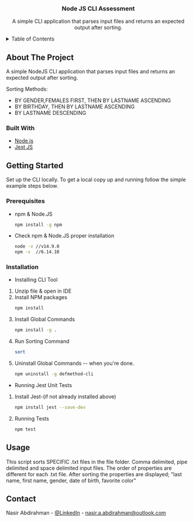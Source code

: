 <div id="top"></div>

<br />
<div align="center">

  <h3 align="center">Node JS CLI Assessment</h3>

  <p align="center">
    A simple CLI application that parses input files and returns an expected output after sorting.
    <br />
  </p>
</div>



<details>
  <summary>Table of Contents</summary>
  <ol>
    <li>
      <a href="#about-the-project">About The Application</a>
      <ul>
        <li><a href="#built-with">Built With</a></li>
      </ul>
    </li>
    <li>
      <a href="#getting-started">Getting Started</a>
      <ul>
        <li><a href="#prerequisites">Prerequisites</a></li>
        <li><a href="#installation">Installation</a></li>
      </ul>
    </li>
    <li><a href="#usage">Usage</a></li>
    <li><a href="#contact">Contact</a></li>
  </ol>
</details>



## About The Project

A simple NodeJS CLI application that parses input files and returns an expected output after sorting.

Sorting Methods:
* BY GENDER,FEMALES FIRST, THEN BY LASTNAME ASCENDING
* BY BIRTHDAY, THEN BY LASTNAME ASCENDING
* BY LASTNAME DESCENDING


### Built With

* [Node.js](https://nodejs.org/en/)
* [Jest JS](https://jestjs.io)


## Getting Started

Set up the CLI locally.
To get a local copy up and running follow the simple example steps below.

### Prerequisites

* npm & Node.JS
  ```sh
  npm install -g npm
  ```
* Check npm & Node.JS proper installation
  ```sh
  node -v //v14.9.0
  npm -v  //6.14.10
  ```

### Installation

* Installing CLI Tool

1. Unzip file & open in IDE
2. Install NPM packages
   ```sh
   npm install
   ```
3. Install Global Commands
   ```sh
   npm install -g .
   ```
4. Run Sorting Command
   ```sh
   sort
   ```
5. Uninstall Global Commands -- when you're done.
   ```sh
   npm uninstall -g defmethod-cli
   ```

* Running Jest Unit Tests

1. Install Jest-(if not already installed above)
   ```sh
   npm install jest --save-dev
   ```
2. Running Tests
   ```sh
   npm test
   ```


## Usage

This script sorts SPECIFIC .txt files in the file folder. Comma delimited, pipe delimited and space delimited input files. The order of properties are different for each .txt file. 
After sorting the properties are displayed; "last name, first name, gender, date of birth, favorite color"


## Contact

Nasir Abdirahman - [@LinkedIn](https://www.linkedin.com/in/abdul-nasir-abdirahman/) - nasir.a.abdirahman@outlook.com
